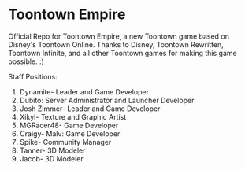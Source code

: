 # Toontown Empire

Official Repo for Toontown Empire, a new Toontown game based on Disney's Toontown Online. Thanks to Disney, Toontown Rewritten, Toontown Infinite, and all other Toontown games for making this game possible. :)

Staff Positions:

1. Dynamite- Leader and Game Developer
2. Dubito: Server Administrator and Launcher Developer
3. Josh Zimmer- Leader and Game Developer
4. Xikyl- Texture and Graphic Artist
5. MGRacer48- Game Developer
6. Craigy- Malv: Game Developer
7. Spike- Community Manager
8. Tanner- 3D Modeler
9. Jacob- 3D Modeler
